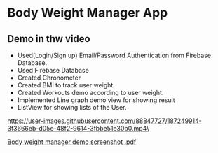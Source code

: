 # Body Weight Manager App 
## Demo in thw video

 - Used(Login/Sign up) Email/Password Authentication from Firebase Database.
 - Used Firebase Database
 - Created Chronometer
 - Created BMI to track user weight.
 - Created Workouts demo according to user weight.
 - Implemented Line graph demo view for showing result
 - ListView for showing lists of the User.

https://user-images.githubusercontent.com/88847727/187249914-3f3666eb-d05e-48f2-9614-3fbbe51e30b0.mp4\


[Body weight manager demo screenshot .pdf](https://github.com/vaibhavkr002/Body-Weight-Manager-App/files/9446425/Body.weight.manager.demo.screenshot.pdf)

